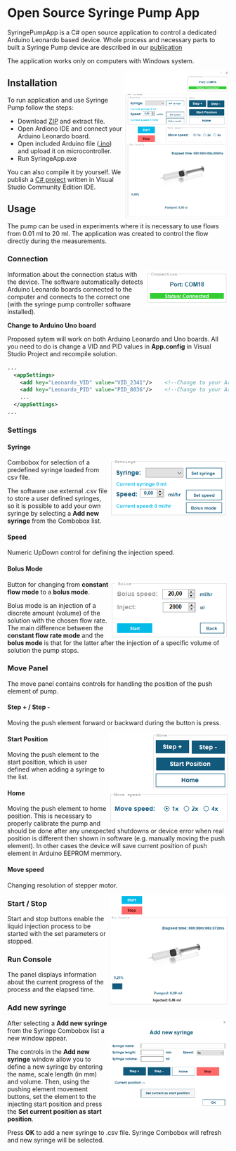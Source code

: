 # Open Source Syringe Pump App

SyringePumpApp is a C# open source application to control a dedicated Arduino Leonardo based device.
Whole process and necessary parts to built a Syringe Pump device are described in our [publication](https://github.com/MKuj/Single-Syringe-Pump/edit/main/README.md)

The application works only on computers with Windows system.

<img align="right" width="240" height="342" src="https://github.com/MKuj/Single-Syringe-Pump/blob/main/Screens/MainInterface.PNG">


## Installation

To run application and use Syringe Pump follow the steps:
- Download [ZIP](https://github.com/MKuj/Single-Syringe-Pump/tree/main/Application) and extract file.
- Open Ardiono IDE and connect your Arduino Leonardo board.
- Open included Arduino file ([.ino](https://github.com/MKuj/Single-Syringe-Pump/tree/main/Arduino)) and upload it on microcontroller. 
- Run SyringeApp.exe

You can also compile it by yourself. We publish a [C# project](https://github.com/MKuj/Single-Syringe-Pump/tree/main/C%23) written in Visual Studio Community Edition IDE.

## Usage

The pump can be used in experiments where it is necessary to use flows from 0.01 ml to 20 ml.
The application was created to control the flow directly during the measurements.

### Connection

<img align="right" width = "191" height = "79" src = "https://github.com/MKuj/Single-Syringe-Pump/blob/main/Screens/connectionStatus.PNG">

Information about the connection status with the device. The software automatically detects Arduino Leonardo boards connected to the computer and connects to the correct one (with the syringe pump controller software installed).

**Change to Arduino Uno board**

Proposed sytem will work on both Arduino Leonardo and Uno boards. All you need to do is change a VID and PID values in **App.config** in Visual Studio Project and recompile solution.

```xml
...
  <appSettings>
    <add key="Leonardo_VID" value="VID_2341"/>    <!--Change to your Arduino UNO VID-->
    <add key="Leonardo_PID" value="PID_8036"/>    <!--Change to your Arduino UNO PID-->
    ...
  </appSettings>
...
```


### Settings

#### Syringe

<img align="right" width = "272" height = "133" src = "https://github.com/MKuj/Single-Syringe-Pump/blob/main/Screens/SettingsPanel.PNG">

Combobox for selection of a predefined syringe loaded from csv file.

The software use external .csv file to store a user defined syringes, so it is possible to add your own syringe by selecting a **Add new syringe** from the Combobox list.

#### Speed

Numeric UpDown control for defining the injection speed.

#### Bolus Mode

<img align="right" width = "269" height = "133" src = "https://github.com/MKuj/Single-Syringe-Pump/blob/main/Screens/bolusMode.PNG">

Button for changing from **constant flow mode** to a **bolus mode**.

Bolus mode is an injection of a discrete amount (volume) of the solution with the chosen flow rate. The main difference between the **constant flow rate mode** and the **bolus mode** is that for the latter after the injection of a specific volume of solution the pump stops. 

### Move Panel
The move panel contains controls for handling the position of the push element of pump.

#### Step + / Step -
Moving the push element forward or backward during the button is press.

<img align="right" width="273" height="205" src="https://github.com/MKuj/Single-Syringe-Pump/blob/main/Screens/MovePanel3.png">

#### Start Position
Moving the push element to the start position, which is user defined when adding a syringe to the list.

#### Home
Moving the push element to home position. This is necessary to properly calibrate the pump and should be done after any unexpected shutdowns or device error when real position is different then shown in software (e.g. manually moving the push element). In other cases the device will save current position of push element in Arduino EEPROM memmory.

#### Move speed
Changing resolution of stepper motor.

<img align="right" width="273" height="251" src="https://github.com/MKuj/Single-Syringe-Pump/blob/main/Screens/RunConsole2.PNG">

### Start / Stop

Start and stop buttons enable the liquid injection process to be started with the set parameters or stopped.


### Run Console

The panel displays information about the current progress of the process and the elapsed time.

### Add new syringe

<img align="right" width="273" height="203" src="https://github.com/MKuj/Single-Syringe-Pump/blob/main/Screens/Add new syringe interface2.PNG">

After selecting a **Add new syringe** from the Syringe Combobox list a new window appear. 

The controls in the **Add new syringe** window allow you to define a new syringe by entering the name, scale length (in mm) and volume. Then, using the pushing element movement buttons, set the element to the injecting start position and  press the **Set current position as start position**. 

Press **OK** to add a new syringe to .csv file. Syringe Combobox will refresh and new syringe will be selected.

